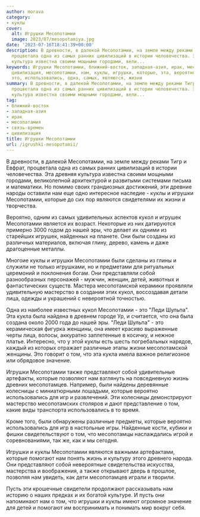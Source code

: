 ```yaml
---
author: morava
category:
- куклы
cover:
  alt: Игрушки Месопотамии
  image: 2023/07/mesopotamiya.jpg
date: '2023-07-16T18:41:39+00:00'
description: В древности, в далекой Месопотамии, на земле между реками Тигр и Евфрат,
  процветала одна из самых ранних цивилизаций в истории человечества. Эта древняя
  культура известна своими мощными городами, вели...
keywords: Игрушки Месопотамии, ближний-восток, западная-азия, ирак, месопатамия, связь-времен,
  цивилизация, месопотамии, нам, куклы, игрушки, которые, эта, вероятно, кукол, собой,
  это, использовались, одна, самых, являются, жизни
summary: В древности, в далекой Месопотамии, на земле между реками Тигр и Евфрат,
  процветала одна из самых ранних цивилизаций в истории человечества. Эта древняя
  культура известна своими мощными городами, вели...
tag:
- ближний-восток
- западная-азия
- ирак
- месопатамия
- связь-времен
- цивилизация
title: Игрушки Месопотамии
url: /igrushki-mesopotamii/
---
```


В древности, в далекой Месопотамии, на земле между реками Тигр и Евфрат, процветала одна из самых ранних цивилизаций в истории человечества. Эта древняя культура известна своими мощными городами, великолепной архитектурой и развитыми системами письма и математики. Но помимо своих грандиозных достижений, эти древние народы оставили нам еще одно интересное наследие \- куклы и игрушки Месопотамии, которые до сих пор являются свидетелями их жизни и творчества.

Вероятно, одним из самых удивительных аспектов кукол и игрушек Месопотамии является их возраст. Некоторые из них датируются примерно 3000 годом до нашей эры, что делает их одними из старейших игрушек, найденных на планете. Они были созданы из различных материалов, включая глину, дерево, камень и даже драгоценные металлы.

Многоие куклы и игрушки Месопотамии были сделаны из глины и служили не только игрушками, но и предметами для ритуальных церемоний и поклонения богам. Они представляли собой разнообразных персонажей \- мужчин, женщин, детей, животных и фантастических существ. Мастера месопотамской керамики проявляли удивительную мастерство в создании этих кукол, воссоздавая детали лица, одежды и украшений с невероятной точностью.

Одна из наиболее известных кукол Месопотамии \- это "Леди Шульпа". Эта кукла была найдена в древнем городе Ур, и считается, что она была создана около 2000 года до нашей эры. "Леди Шульпа" - это керамическая фигурка женщины, она имеет красиво выраженные черты лица, волосы, аккуратно заплетенные в косичку, и нежное платье. Интересно, что у этой куклы есть шесть погребальных нарядов, каждый из которых отражает различные этапы жизни месопотамской женщины. Это говорит о том, что эта кукла имела важное религиозное или обрядовое значение.

Игрушки Месопотамии также представляют собой удивительные артефакты, которые позволяют нам взглянуть на повседневную жизнь древних месопотамцев. Например, были найдены деревянные колесницы с миниатюрными лошадьми, которые вероятно использовались для игр и развлечений. Эти колесницы демонстрируют мастерство месопотамских столяров и дают представление о том, какие виды транспорта использовались в то время.

Кроме того, были обнаружены различные предметы, которые вероятно использовались для игр в настольные игры. Найденные кости, кубики и фишки свидетельствуют о том, что месопотамцы наслаждались игрой и соревнованиями, так же, как и мы сегодня.

Игрушки и куклы Месопотамии являются важными артефактами, которые помогают нам понять жизнь и культуру этого древнего народа. Они представляют собой невероятные свидетельства искусства, мастерства и воображения, а также открывают дверь в прошлое, позволяя нам увидеть, как дети месопотамцев играли и творили.

Пусть эти крошечные свидетели продолжают рассказывать нам историю о наших предках и их богатой культуре. И пусть они напоминают нам о том, что игрушки и куклы имеют огромное значение для детей и помогают им воспринимать и понимать мир вокруг себя.
